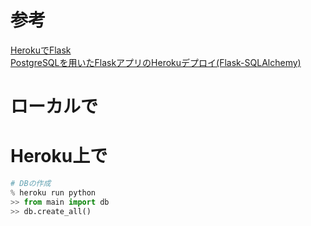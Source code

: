 # 参考
[HerokuでFlask](http://shkh.hatenablog.com/entry/2013/01/01/192857)  
[PostgreSQLを用いたFlaskアプリのHerokuデプロイ(Flask-SQLAlchemy)](http://qiita.com/takechanman/items/917e2eb47fa21f866cb4)  

# ローカルで

# Heroku上で


```python
# DBの作成
% heroku run python
>> from main import db
>> db.create_all()
```
